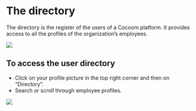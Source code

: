 # The directory

The directory is the register of the users of a Cocoom platform. It provides access to all the profiles of the organization’s employees.


![](https://cocoom.com/wp-content/uploads/2020/04/Capture-d%E2%80%99%C3%A9cran-2020-05-07-%C3%A0-14.13.31.png)



## To access the user directory


- Click on your profile picture in the top right corner and then on “Directory”.
- Search or scroll through employee profiles.



![](https://cocoom.com/wp-content/uploads/2020/04/Directory.png)




